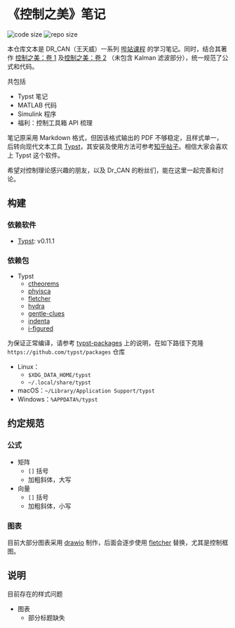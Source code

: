 # 《控制之美》笔记

![code size](https://img.shields.io/github/languages/code-size/ivaquero/book-control.svg)
![repo size](https://img.shields.io/github/repo-size/ivaquero/book-control.svg)

本仓库文本是 DR_CAN（王天威）一系列 [哔站课程](https://space.bilibili.com/230105574/channel/series) 的学习笔记。同时，结合其著作 [控制之美：卷 1](https://book.douban.com/subject/35934779/) 及[控制之美：卷 2](https://book.douban.com/subject/36556895/) （未包含 Kalman 滤波部分），统一规范了公式和代码。

共包括

- Typst 笔记
- MATLAB 代码
- Simulink 程序
- 福利：控制工具箱 API 梳理

笔记原采用 Markdown 格式，但因该格式输出的 PDF 不够稳定，且样式单一，后转向现代文本工具 [Typst](https://github.com/typst/typst)，其安装及使用方法可参考[知乎帖子](https://zhuanlan.zhihu.com/p/642509853)。相信大家会喜欢上 Typst 这个软件。

希望对控制理论感兴趣的朋友，以及 Dr_CAN 的粉丝们，能在这里一起完善和讨论。

## 构建

### 依赖软件

- [Typst](https://github.com/typst/typst): v0.11.1

### 依赖包

- Typst
  - [ctheorems](https://github.com/sahasatvik/typst-theorems)
  - [phyisca](https://github.com/leedehai/typst-physics)
  - [fletcher](https://github.com/Jollywatt/typst-fletcher)
  - [hydra](https://github.com/tingerrr/hydra)
  - [gentle-clues](https://github.com/jomaway/typst-gentle-clues)
  - [indenta](https://github.com/flaribbit/indenta)
  - [i-figured](https://github.com/RubixDev/typst-i-figured)

为保证正常编译，请参考 [typst-packages](https://github.com/typst/packages) 上的说明，在如下路径下克隆 `https://github.com/typst/packages` 仓库

- Linux：
  - `$XDG_DATA_HOME/typst`
  - `~/.local/share/typst`
- macOS：`~/Library/Application Support/typst`
- Windows：`%APPDATA%/typst`

## 约定规范

### 公式

- 矩阵
  - `[]` 括号
  - 加粗斜体，大写
- 向量
  - `[]` 括号
  - 加粗斜体，小写

### 图表

目前大部分图表采用 [drawio](https://github.com/jgraph/drawio) 制作，后面会逐步使用 [fletcher](https://github.com/Jollywatt/typst-fletcher) 替换，尤其是控制框图。

## 说明

目前存在的样式问题

- 图表
  - 部分标题缺失
